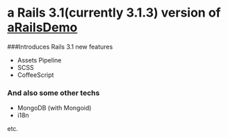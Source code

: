 # a Rails 3.1(currently 3.1.3) version of [aRailsDemo](www.aRailsDemo.com)

###Introduces Rails 3.1 new features

- Assets Pipeline
- SCSS
- CoffeeScript

### And also some other techs

- MongoDB (with Mongoid)
- i18n

etc.
